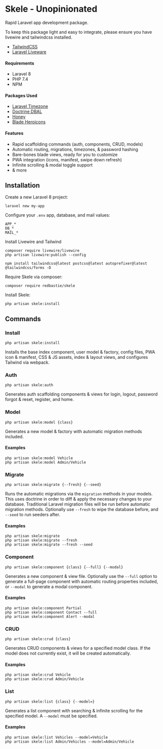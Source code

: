 # Skele - Unopinionated

Rapid Laravel app development package.

To keep this package light and easy to integrate, please ensure you have livewire and tailwindcss installed.
- [TailwindCSS](https://tailwindcss.com/docs/guides/laravel)
- [Laravel Liveware](https://laravel-livewire.com/docs/2.x/installation)

#### Requirements

- Laravel 8
- PHP 7.4
- NPM

#### Packages Used

- [Laravel Timezone](https://github.com/jamesmills/laravel-timezone)
- [Doctrine DBAL](https://github.com/doctrine/dbal)
- [Honey](https://github.com/lukeraymonddowning/honey)
- [Blade Heroicons](https://github.com/blade-ui-kit/blade-heroicons)

#### Features

- Rapid scaffolding commands (auth, components, CRUD, models)
- Automatic routing, migrations, timezones, & password hashing
- Bare-bones blade views, ready for you to customize
- PWA integration (icons, manifest, swipe down refresh)
- Infinite scrolling & modal toggle support
- & more

## Installation

Create a new Laravel 8 project:

    laravel new my-app

Configure your `.env` app, database, and mail values:

    APP_*
    DB_*
    MAIL_*

Install Livewire and Tailwind

    composer require livewire/livewire
    php artisan livewire:publish --config
    
    npm install tailwindcss@latest postcss@latest autoprefixer@latest @tailwindcss/forms -D

Require Skele via composer:

    composer require redbastie/skele

Install Skele:

    php artisan skele:install

## Commands

### Install

    php artisan skele:install

Installs the base index component, user model & factory, config files, PWA icon & manifest, CSS & JS assets, index & layout views, and configures Tailwind via webpack.

### Auth

    php artisan skele:auth

Generates auth scaffolding components & views for login, logout, password forgot & reset, register, and home.

### Model

    php artisan skele:model {class}

Generates a new model & factory with automatic migration methods included.

#### Examples

    php artisan skele:model Vehicle
    php artisan skele:model Admin/Vehicle  

### Migrate

    php artisan skele:migrate {--fresh} {--seed}

Runs the automatic migrations via the `migration` methods in your models. This uses doctrine in order to diff & apply the necessary changes to your database. Traditional Laravel migration files will be run before automatic migration methods. Optionally use `--fresh` to wipe the database before, and `--seed` to run seeders after.

#### Examples

    php artisan skele:migrate
    php artisan skele:migrate --fresh
    php artisan skele:migrate --fresh --seed

### Component

    php artisan skele:component {class} {--full} {--modal}

Generates a new component & view file. Optionally use the `--full` option to generate a full-page component with automatic routing properties included, or `--modal` to generate a modal component.

#### Examples

    php artisan skele:component Partial
    php artisan skele:component Contact --full
    php artisan skele:component Alert --modal

### CRUD

    php artisan skele:crud {class}

Generates CRUD components & views for a specified model class. If the model does not currently exist, it will be created automatically.

#### Examples

    php artisan skele:crud Vehicle
    php artisan skele:crud Admin/Vehicle

### List

    php artisan skele:list {class} {--model=}

Generates a list component with searching & infinite scrolling for the specified model. A `--model` must be specified.

#### Examples

    php artisan skele:list Vehicles --model=Vehicle
    php artisan skele:list Admin/Vehicles --model=Admin/Vehicle
